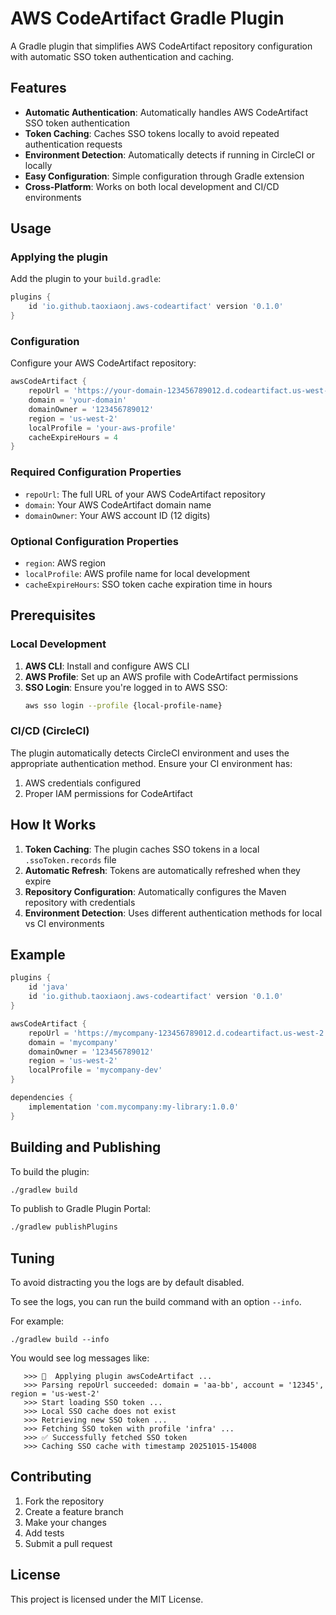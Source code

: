 # AWS CodeArtifact Gradle Plugin

A Gradle plugin that simplifies AWS CodeArtifact repository configuration with automatic SSO token authentication and caching.

## Features

- **Automatic Authentication**: Automatically handles AWS CodeArtifact SSO token authentication
- **Token Caching**: Caches SSO tokens locally to avoid repeated authentication requests
- **Environment Detection**: Automatically detects if running in CircleCI or locally
- **Easy Configuration**: Simple configuration through Gradle extension
- **Cross-Platform**: Works on both local development and CI/CD environments

## Usage

### Applying the plugin

Add the plugin to your `build.gradle`:

```gradle
plugins {
    id 'io.github.taoxiaonj.aws-codeartifact' version '0.1.0'
}
```

### Configuration

Configure your AWS CodeArtifact repository:

```gradle
awsCodeArtifact {
    repoUrl = 'https://your-domain-123456789012.d.codeartifact.us-west-2.amazonaws.com/maven/your-repo/'
    domain = 'your-domain'
    domainOwner = '123456789012'
    region = 'us-west-2'
    localProfile = 'your-aws-profile'
    cacheExpireHours = 4
}
```

### Required Configuration Properties

- `repoUrl`: The full URL of your AWS CodeArtifact repository
- `domain`: Your AWS CodeArtifact domain name
- `domainOwner`: Your AWS account ID (12 digits)

### Optional Configuration Properties

- `region`: AWS region
- `localProfile`: AWS profile name for local development
- `cacheExpireHours`: SSO token cache expiration time in hours

## Prerequisites

### Local Development

1. **AWS CLI**: Install and configure AWS CLI
2. **AWS Profile**: Set up an AWS profile with CodeArtifact permissions
3. **SSO Login**: Ensure you're logged in to AWS SSO:
   ```bash
   aws sso login --profile {local-profile-name}
   ```

### CI/CD (CircleCI)

The plugin automatically detects CircleCI environment and uses the appropriate authentication method. Ensure your CI environment has:

1. AWS credentials configured
2. Proper IAM permissions for CodeArtifact

## How It Works

1. **Token Caching**: The plugin caches SSO tokens in a local `.ssoToken.records` file
2. **Automatic Refresh**: Tokens are automatically refreshed when they expire
3. **Repository Configuration**: Automatically configures the Maven repository with credentials
4. **Environment Detection**: Uses different authentication methods for local vs CI environments

## Example

```gradle
plugins {
    id 'java'
    id 'io.github.taoxiaonj.aws-codeartifact' version '0.1.0'
}

awsCodeArtifact {
    repoUrl = 'https://mycompany-123456789012.d.codeartifact.us-west-2.amazonaws.com/maven/maven-central/'
    domain = 'mycompany'
    domainOwner = '123456789012'
    region = 'us-west-2'
    localProfile = 'mycompany-dev'
}

dependencies {
    implementation 'com.mycompany:my-library:1.0.0'
}
```

## Building and Publishing

To build the plugin:

```bash
./gradlew build
```

To publish to Gradle Plugin Portal:

```bash
./gradlew publishPlugins
```

## Tuning

To avoid distracting you the logs are by default disabled. 

To see the logs, you can run the build command with an option `--info`.

For example: 

```shell
./gradlew build --info
```

You would see log messages like:

```aiignore
   >>> 🚀  Applying plugin awsCodeArtifact ...
   >>> Parsing repoUrl succeeded: domain = 'aa-bb', account = '12345', region = 'us-west-2'
   >>> Start loading SSO token ...
   >>> Local SSO cache does not exist
   >>> Retrieving new SSO token ...
   >>> Fetching SSO token with profile 'infra' ...
   >>> ✅ Successfully fetched SSO token
   >>> Caching SSO cache with timestamp 20251015-154008
```


## Contributing

1. Fork the repository
2. Create a feature branch
3. Make your changes
4. Add tests
5. Submit a pull request

## License

This project is licensed under the MIT License.
